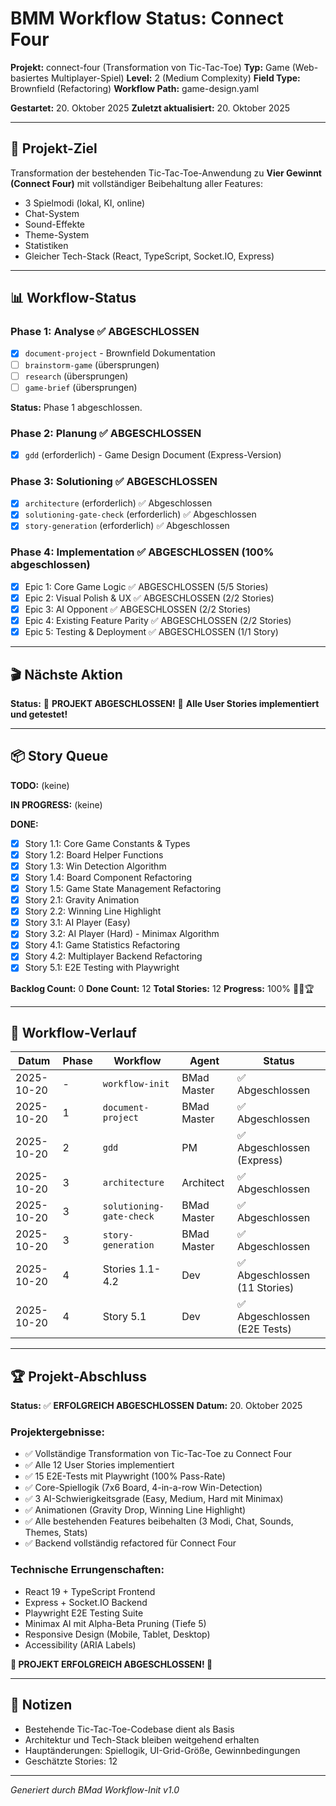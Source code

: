 # BMM Workflow Status: Connect Four

**Projekt:** connect-four (Transformation von Tic-Tac-Toe)
**Typ:** Game (Web-basiertes Multiplayer-Spiel)
**Level:** 2 (Medium Complexity)
**Field Type:** Brownfield (Refactoring)
**Workflow Path:** game-design.yaml

**Gestartet:** 20. Oktober 2025
**Zuletzt aktualisiert:** 20. Oktober 2025

---

## 🎯 Projekt-Ziel

Transformation der bestehenden Tic-Tac-Toe-Anwendung zu **Vier Gewinnt (Connect Four)** mit vollständiger Beibehaltung aller Features:
- 3 Spielmodi (lokal, KI, online)
- Chat-System
- Sound-Effekte
- Theme-System
- Statistiken
- Gleicher Tech-Stack (React, TypeScript, Socket.IO, Express)

---

## 📊 Workflow-Status

### Phase 1: Analyse ✅ ABGESCHLOSSEN
- [x] `document-project` - Brownfield Dokumentation
- [ ] `brainstorm-game` (übersprungen)
- [ ] `research` (übersprungen)
- [ ] `game-brief` (übersprungen)

**Status:** Phase 1 abgeschlossen.

### Phase 2: Planung ✅ ABGESCHLOSSEN
- [x] `gdd` (erforderlich) - Game Design Document (Express-Version)

### Phase 3: Solutioning ✅ ABGESCHLOSSEN
- [x] `architecture` (erforderlich) ✅ Abgeschlossen
- [x] `solutioning-gate-check` (erforderlich) ✅ Abgeschlossen
- [x] `story-generation` (erforderlich) ✅ Abgeschlossen

### Phase 4: Implementation ✅ ABGESCHLOSSEN (100% abgeschlossen)
- [x] Epic 1: Core Game Logic ✅ ABGESCHLOSSEN (5/5 Stories)
- [x] Epic 2: Visual Polish & UX ✅ ABGESCHLOSSEN (2/2 Stories)
- [x] Epic 3: AI Opponent ✅ ABGESCHLOSSEN (2/2 Stories)
- [x] Epic 4: Existing Feature Parity ✅ ABGESCHLOSSEN (2/2 Stories)
- [x] Epic 5: Testing & Deployment ✅ ABGESCHLOSSEN (1/1 Story)

---

## 🎬 Nächste Aktion

**Status:** 🎉 **PROJEKT ABGESCHLOSSEN!** 🎉
**Alle User Stories implementiert und getestet!**

---

## 📦 Story Queue

**TODO:** (keine)

**IN PROGRESS:** (keine)

**DONE:**
- [x] Story 1.1: Core Game Constants & Types
- [x] Story 1.2: Board Helper Functions
- [x] Story 1.3: Win Detection Algorithm
- [x] Story 1.4: Board Component Refactoring
- [x] Story 1.5: Game State Management Refactoring
- [x] Story 2.1: Gravity Animation
- [x] Story 2.2: Winning Line Highlight
- [x] Story 3.1: AI Player (Easy)
- [x] Story 3.2: AI Player (Hard) - Minimax Algorithm
- [x] Story 4.1: Game Statistics Refactoring
- [x] Story 4.2: Multiplayer Backend Refactoring
- [x] Story 5.1: E2E Testing with Playwright

**Backlog Count:** 0
**Done Count:** 12
**Total Stories:** 12
**Progress:** 100% 🎉✅🏆

---

## 🔄 Workflow-Verlauf

| Datum | Phase | Workflow | Agent | Status |
|-------|-------|----------|-------|--------|
| 2025-10-20 | - | `workflow-init` | BMad Master | ✅ Abgeschlossen |
| 2025-10-20 | 1 | `document-project` | BMad Master | ✅ Abgeschlossen |
| 2025-10-20 | 2 | `gdd` | PM | ✅ Abgeschlossen (Express) |
| 2025-10-20 | 3 | `architecture` | Architect | ✅ Abgeschlossen |
| 2025-10-20 | 3 | `solutioning-gate-check` | BMad Master | ✅ Abgeschlossen |
| 2025-10-20 | 3 | `story-generation` | BMad Master | ✅ Abgeschlossen |
| 2025-10-20 | 4 | Stories 1.1-4.2 | Dev | ✅ Abgeschlossen (11 Stories) |
| 2025-10-20 | 4 | Story 5.1 | Dev | ✅ Abgeschlossen (E2E Tests) |

---

## 🏆 Projekt-Abschluss

**Status:** ✅ **ERFOLGREICH ABGESCHLOSSEN**
**Datum:** 20. Oktober 2025

### Projektergebnisse:
- ✅ Vollständige Transformation von Tic-Tac-Toe zu Connect Four
- ✅ Alle 12 User Stories implementiert
- ✅ 15 E2E-Tests mit Playwright (100% Pass-Rate)
- ✅ Core-Spiellogik (7x6 Board, 4-in-a-row Win-Detection)
- ✅ 3 AI-Schwierigkeitsgrade (Easy, Medium, Hard mit Minimax)
- ✅ Animationen (Gravity Drop, Winning Line Highlight)
- ✅ Alle bestehenden Features beibehalten (3 Modi, Chat, Sounds, Themes, Stats)
- ✅ Backend vollständig refactored für Connect Four

### Technische Errungenschaften:
- React 19 + TypeScript Frontend
- Express + Socket.IO Backend  
- Playwright E2E Testing Suite
- Minimax AI mit Alpha-Beta Pruning (Tiefe 5)
- Responsive Design (Mobile, Tablet, Desktop)
- Accessibility (ARIA Labels)

**🎉 PROJEKT ERFOLGREICH ABGESCHLOSSEN! 🎉**

---

## 📝 Notizen

- Bestehende Tic-Tac-Toe-Codebase dient als Basis
- Architektur und Tech-Stack bleiben weitgehend erhalten
- Hauptänderungen: Spiellogik, UI-Grid-Größe, Gewinnbedingungen
- Geschätzte Stories: 12

---

_Generiert durch BMad Workflow-Init v1.0_
